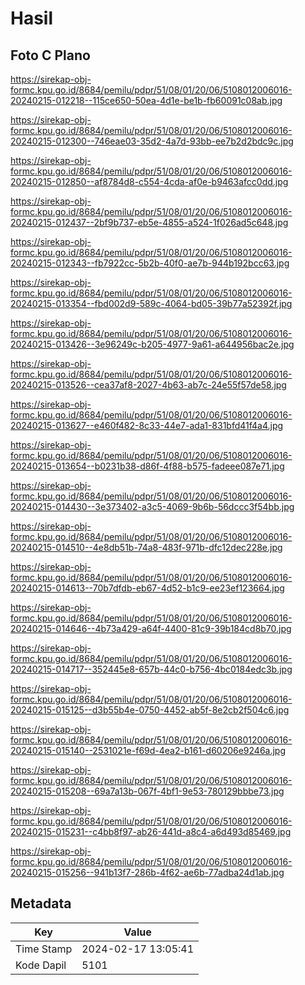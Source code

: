 # Hasil

## Foto C Plano

https://sirekap-obj-formc.kpu.go.id/8684/pemilu/pdpr/51/08/01/20/06/5108012006016-20240215-012218--115ce650-50ea-4d1e-be1b-fb60091c08ab.jpg

https://sirekap-obj-formc.kpu.go.id/8684/pemilu/pdpr/51/08/01/20/06/5108012006016-20240215-012300--746eae03-35d2-4a7d-93bb-ee7b2d2bdc9c.jpg

https://sirekap-obj-formc.kpu.go.id/8684/pemilu/pdpr/51/08/01/20/06/5108012006016-20240215-012850--af8784d8-c554-4cda-af0e-b9463afcc0dd.jpg

https://sirekap-obj-formc.kpu.go.id/8684/pemilu/pdpr/51/08/01/20/06/5108012006016-20240215-012437--2bf9b737-eb5e-4855-a524-1f026ad5c648.jpg

https://sirekap-obj-formc.kpu.go.id/8684/pemilu/pdpr/51/08/01/20/06/5108012006016-20240215-012343--fb7922cc-5b2b-40f0-ae7b-944b192bcc63.jpg

https://sirekap-obj-formc.kpu.go.id/8684/pemilu/pdpr/51/08/01/20/06/5108012006016-20240215-013354--fbd002d9-589c-4064-bd05-39b77a52392f.jpg

https://sirekap-obj-formc.kpu.go.id/8684/pemilu/pdpr/51/08/01/20/06/5108012006016-20240215-013426--3e96249c-b205-4977-9a61-a644956bac2e.jpg

https://sirekap-obj-formc.kpu.go.id/8684/pemilu/pdpr/51/08/01/20/06/5108012006016-20240215-013526--cea37af8-2027-4b63-ab7c-24e55f57de58.jpg

https://sirekap-obj-formc.kpu.go.id/8684/pemilu/pdpr/51/08/01/20/06/5108012006016-20240215-013627--e460f482-8c33-44e7-ada1-831bfd41f4a4.jpg

https://sirekap-obj-formc.kpu.go.id/8684/pemilu/pdpr/51/08/01/20/06/5108012006016-20240215-013654--b0231b38-d86f-4f88-b575-fadeee087e71.jpg

https://sirekap-obj-formc.kpu.go.id/8684/pemilu/pdpr/51/08/01/20/06/5108012006016-20240215-014430--3e373402-a3c5-4069-9b6b-56dccc3f54bb.jpg

https://sirekap-obj-formc.kpu.go.id/8684/pemilu/pdpr/51/08/01/20/06/5108012006016-20240215-014510--4e8db51b-74a8-483f-971b-dfc12dec228e.jpg

https://sirekap-obj-formc.kpu.go.id/8684/pemilu/pdpr/51/08/01/20/06/5108012006016-20240215-014613--70b7dfdb-eb67-4d52-b1c9-ee23ef123664.jpg

https://sirekap-obj-formc.kpu.go.id/8684/pemilu/pdpr/51/08/01/20/06/5108012006016-20240215-014646--4b73a429-a64f-4400-81c9-39b184cd8b70.jpg

https://sirekap-obj-formc.kpu.go.id/8684/pemilu/pdpr/51/08/01/20/06/5108012006016-20240215-014717--352445e8-657b-44c0-b756-4bc0184edc3b.jpg

https://sirekap-obj-formc.kpu.go.id/8684/pemilu/pdpr/51/08/01/20/06/5108012006016-20240215-015125--d3b55b4e-0750-4452-ab5f-8e2cb2f504c6.jpg

https://sirekap-obj-formc.kpu.go.id/8684/pemilu/pdpr/51/08/01/20/06/5108012006016-20240215-015140--2531021e-f69d-4ea2-b161-d60206e9246a.jpg

https://sirekap-obj-formc.kpu.go.id/8684/pemilu/pdpr/51/08/01/20/06/5108012006016-20240215-015208--69a7a13b-067f-4bf1-9e53-780129bbbe73.jpg

https://sirekap-obj-formc.kpu.go.id/8684/pemilu/pdpr/51/08/01/20/06/5108012006016-20240215-015231--c4bb8f97-ab26-441d-a8c4-a6d493d85469.jpg

https://sirekap-obj-formc.kpu.go.id/8684/pemilu/pdpr/51/08/01/20/06/5108012006016-20240215-015256--941b13f7-286b-4f62-ae6b-77adba24d1ab.jpg


## Metadata

| Key        | Value               |
| ---------- | ------------------- |
| Time Stamp | 2024-02-17 13:05:41 |
| Kode Dapil | 5101                |



